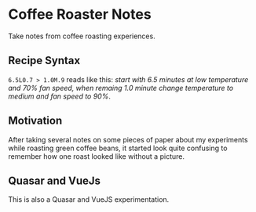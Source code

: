 # Coffee Roaster Notes

Take notes from coffee roasting experiences.

## Recipe Syntax

`6.5L0.7 > 1.0M.9` reads like this: _start with 6.5 minutes at low temperature and 70% fan speed, when remaing 1.0 minute change temperature to medium and fan speed to 90%_.

## Motivation

After taking several notes on some pieces of paper about my experiments while roasting green coffee beans, it started look quite confusing to remember how one roast looked like without a picture.

## Quasar and VueJs

This is also a Quasar and VueJS experimentation.
